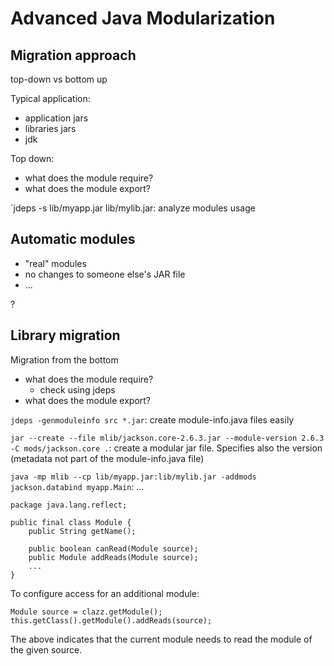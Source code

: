 # Advanced Java Modularization

## Migration approach
top-down vs bottom up

Typical application:
* application jars
* libraries jars
* jdk

Top down:
* what does the module require?
* what does the module export?

`jdeps -s lib/myapp.jar lib/mylib.jar: analyze modules usage


## Automatic modules
* "real" modules
* no changes to someone else's JAR file
* ...

?

## Library migration
Migration from the bottom
* what does the module require?
  * check using jdeps
* what does the module export?

`jdeps -genmoduleinfo src *.jar`: create module-info.java files easily

`jar --create --file mlib/jackson.core-2.6.3.jar --module-version 2.6.3 -C mods/jackson.core .`: create a modular jar file. Specifies also the version (metadata not part of the module-info.java file)

`java -mp mlib --cp lib/myapp.jar:lib/mylib.jar -addmods jackson.databind myapp.Main`: ...


```
package java.lang.reflect;

public final class Module {
    public String getName();

    public boolean canRead(Module source);
    public Module addReads(Module source);
    ...
}
```

To configure access for an additional module:
```
Module source = clazz.getModule();
this.getClass().getModule().addReads(source);
```

The above indicates that the current module needs to read the module of the given source.

